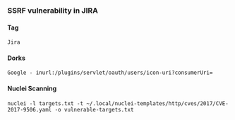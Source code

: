 ### SSRF vulnerability in JIRA

#### Tag
```Jira```

#### Dorks
```
Google - inurl:/plugins/servlet/oauth/users/icon-uri?consumerUri=
```

#### Nuclei Scanning
```
nuclei -l targets.txt -t ~/.local/nuclei-templates/http/cves/2017/CVE-2017-9506.yaml -o vulnerable-targets.txt
```
